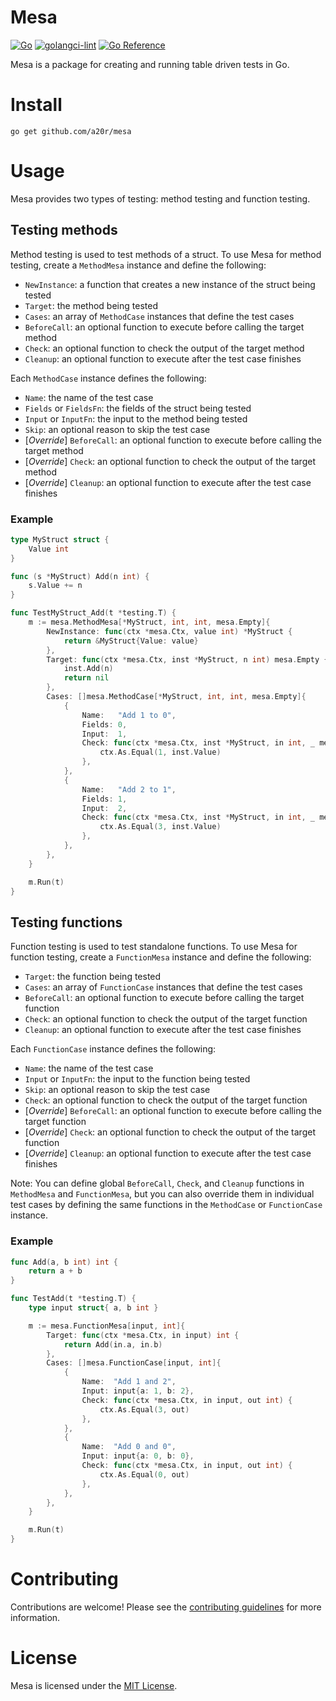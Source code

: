 # Mesa
[![Go](https://github.com/a20r/mesa/actions/workflows/go.yml/badge.svg)](https://github.com/a20r/mesa/actions/workflows/go.yml)
[![golangci-lint](https://github.com/a20r/mesa/actions/workflows/golangci-lint.yml/badge.svg)](https://github.com/a20r/mesa/actions/workflows/golangci-lint.yml)
[![Go Reference](https://pkg.go.dev/badge/github.com/a20r/mesa.svg)](https://pkg.go.dev/github.com/a20r/mesa)

Mesa is a package for creating and running table driven tests in Go.

# Install
```
go get github.com/a20r/mesa
```

# Usage

Mesa provides two types of testing: method testing and function testing.

## Testing methods

Method testing is used to test methods of a struct. To use Mesa for method testing, create a `MethodMesa` instance and define the following:

- `NewInstance`: a function that creates a new instance of the struct being tested
- `Target`: the method being tested
- `Cases`: an array of `MethodCase` instances that define the test cases
- `BeforeCall`: an optional function to execute before calling the target method
- `Check`: an optional function to check the output of the target method
- `Cleanup`: an optional function to execute after the test case finishes


Each `MethodCase` instance defines the following:

- `Name`: the name of the test case
- `Fields` or `FieldsFn`: the fields of the struct being tested
- `Input` or `InputFn`: the input to the method being tested
- `Skip`: an optional reason to skip the test case
- [*Override*] `BeforeCall`: an optional function to execute before calling the target method
- [*Override*] `Check`: an optional function to check the output of the target method
- [*Override*] `Cleanup`: an optional function to execute after the test case finishes

### Example
```go
type MyStruct struct {
    Value int
}

func (s *MyStruct) Add(n int) {
    s.Value += n
}

func TestMyStruct_Add(t *testing.T) {
    m := mesa.MethodMesa[*MyStruct, int, int, mesa.Empty]{
        NewInstance: func(ctx *mesa.Ctx, value int) *MyStruct {
            return &MyStruct{Value: value}
        },
        Target: func(ctx *mesa.Ctx, inst *MyStruct, n int) mesa.Empty {
            inst.Add(n)
            return nil
        },
        Cases: []mesa.MethodCase[*MyStruct, int, int, mesa.Empty]{
            {
                Name:   "Add 1 to 0",
                Fields: 0,
                Input:  1,
                Check: func(ctx *mesa.Ctx, inst *MyStruct, in int, _ mesa.Empty) {
                    ctx.As.Equal(1, inst.Value)
                },
            },
            {
                Name:   "Add 2 to 1",
                Fields: 1,
                Input:  2,
                Check: func(ctx *mesa.Ctx, inst *MyStruct, in int, _ mesa.Empty) {
                    ctx.As.Equal(3, inst.Value)
                },
            },
        },
    }

    m.Run(t)
}
```

## Testing functions
Function testing is used to test standalone functions. To use Mesa for function testing, create a `FunctionMesa` instance and define the following:

- `Target`: the function being tested
- `Cases`: an array of `FunctionCase` instances that define the test cases
- `BeforeCall`: an optional function to execute before calling the target function
- `Check`: an optional function to check the output of the target function
- `Cleanup`: an optional function to execute after the test case finishes

Each `FunctionCase` instance defines the following:

- `Name`: the name of the test case
- `Input` or `InputFn`: the input to the function being tested
- `Skip`: an optional reason to skip the test case
- `Check`: an optional function to check the output of the target function
- [*Override*] `BeforeCall`: an optional function to execute before calling the target function
- [*Override*] `Check`: an optional function to check the output of the target function
- [*Override*] `Cleanup`: an optional function to execute after the test case finishes


Note: You can define global `BeforeCall`, `Check`, and `Cleanup` functions in `MethodMesa` and `FunctionMesa`, but you can also override them in individual test cases by defining the same functions in the `MethodCase` or `FunctionCase` instance.

### Example
```go
func Add(a, b int) int {
    return a + b
}

func TestAdd(t *testing.T) {
    type input struct{ a, b int }

    m := mesa.FunctionMesa[input, int]{
        Target: func(ctx *mesa.Ctx, in input) int {
            return Add(in.a, in.b)
        },
        Cases: []mesa.FunctionCase[input, int]{
            {
                Name:  "Add 1 and 2",
                Input: input{a: 1, b: 2},
                Check: func(ctx *mesa.Ctx, in input, out int) {
                    ctx.As.Equal(3, out)
                },
            },
            {
                Name:  "Add 0 and 0",
                Input: input{a: 0, b: 0},
                Check: func(ctx *mesa.Ctx, in input, out int) {
                    ctx.As.Equal(0, out)
                },
            },
        },
    }

    m.Run(t)
}
```

# Contributing

Contributions are welcome! Please see the [contributing guidelines](CONTRIBUTING.md) for more information.

# License

Mesa is licensed under the [MIT License](LICENSE).
